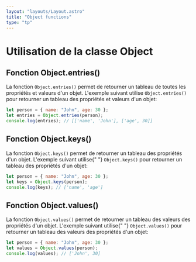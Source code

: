 ```yaml
---
layout: "layouts/Layout.astro"
title: "Object functions"
type: "tp"
---
```


# Utilisation de la classe Object

## Fonction Object.entries()

La fonction <code>Object.entries()</code> permet de retourner un tableau
de toutes les propriétés et valeurs d'un objet. L'exemple suivant
utilise <code>Object.entries()</code> pour retourner un tableau des
propriétés et valeurs d'un objet:

```js
let person = { name: "John", age: 30 };
let entries = Object.entries(person);
console.log(entries); // [['name', 'John'], ['age', 30]]
```

## Fonction Object.keys()

La fonction <code>Object.keys()</code> permet de retourner un tableau
des propriétés d'un objet. L'exemple suivant utilise{" "}
<code>Object.keys()</code> pour retourner un tableau des propriétés d'un
objet:

```js
let person = { name: "John", age: 30 };
let keys = Object.keys(person);
console.log(keys); // ['name', 'age']
```

## Fonction Object.values()

La fonction <code>Object.values()</code> permet de retourner un tableau
des valeurs des propriétés d'un objet. L'exemple suivant utilise{" "}
<code>Object.values()</code> pour retourner un tableau des valeurs des
propriétés d'un objet:

```js
let person = { name: "John", age: 30 };
let values = Object.values(person);
console.log(values); // ['John', 30]
```
